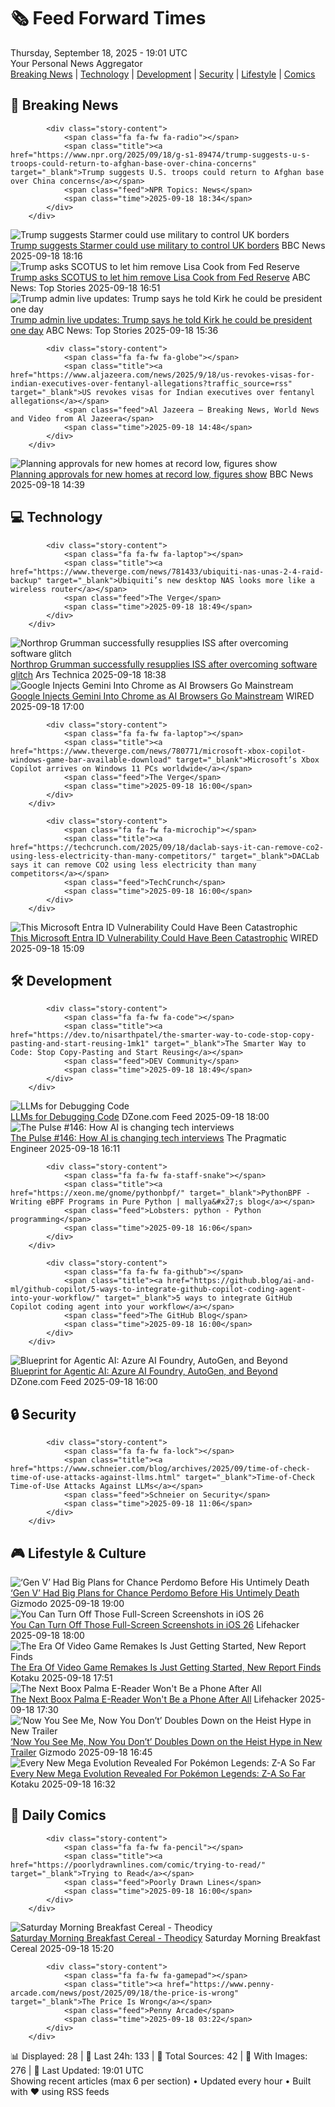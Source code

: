 <!-- Processing 54 RSS feeds at 2025-09-18 19:01:36 UTC -->
<!-- Processing: Penny Arcade -->
<!-- Processing: Poorly Drawn Lines -->
<!-- Processing: CNN Top Stories -->
<!-- Processing: BBC World News -->
<!-- Processing: NPR News -->
<!-- Processing: CBC News -->
<!-- Error processing https://rss.cbc.ca/lineup/topstories.xml: The read operation timed out -->
<!-- Processing: Reuters World News -->
<!-- Processing: Guardian World News -->
<!-- Processing: Sky News World -->
<!-- Processing: The Verge -->
<!-- Processing: Ars Technica -->
<!-- Processing: O'Reilly Radar -->
<!-- Processing: Lobsters Python -->
<!-- Processing: Hacker News -->
<!-- Processing: Dev.to -->
<!-- Processing: Phoronix Linux News -->
<!-- Processing: It's FOSS -->
<!-- Processing: OMG! Ubuntu -->
<!-- Processing: DistroWatch -->
<!-- Processing: Red Hat Blog -->
<!-- Processing: GitLab Blog -->
<!-- Processing: DZone -->
<!-- Processing: Lifehacker -->
<!-- Processing: Gizmodo -->
<!-- Generated 8 new posts out of 24 feeds processed -->
<div class="newspaper-header">
    <h1 class="newspaper-title">🗞️ Feed Forward Times</h1>
    <div class="newspaper-date">Thursday, September 18, 2025 - 19:01 UTC</div>
    <div class="newspaper-subtitle">Your Personal News Aggregator</div>
</div>

<div class="newspaper-nav">
    <a href="#breaking">Breaking News</a> |
    <a href="#tech">Technology</a> |
    <a href="#dev">Development</a> |
    <a href="#security">Security</a> |
    <a href="#lifestyle">Lifestyle</a> |
    <a href="#webcomics">Comics</a>
</div>

<div class="news-section breaking-news" id="breaking">
<h2 class="section-header">🚨 Breaking News</h2>
<div class="stories-container">
<div class="story">
            
            <div class="story-content">
                <span class="fa fa-fw fa-radio"></span>
                <span class="title"><a href="https://www.npr.org/2025/09/18/g-s1-89474/trump-suggests-u-s-troops-could-return-to-afghan-base-over-china-concerns" target="_blank">Trump suggests U.S. troops could return to Afghan base over China concerns</a></span>
                <span class="feed">NPR Topics: News</span>
                <span class="time">2025-09-18 18:34</span>
            </div>
        </div>
<div class="story">
            <img src="https://ichef.bbci.co.uk/ace/standard/240/cpsprodpb/ab8a/live/3335d800-94ba-11f0-bdbf-efe153f15d50.jpg" alt="Trump suggests Starmer could use military to control UK borders" class="story-image" loading="lazy" onerror="this.style.display='none'">
            <div class="story-content">
                <span class="fa fa-fw fa-earth-americas"></span>
                <span class="title"><a href="https://www.bbc.com/news/articles/cpd91wjypj9o?at_medium=RSS&at_campaign=rss" target="_blank">Trump suggests Starmer could use military to control UK borders</a></span>
                <span class="feed">BBC News</span>
                <span class="time">2025-09-18 18:16</span>
            </div>
        </div>
<div class="story">
            <img src="https://s.abcnews.com/images/US/lisa-cook-1-rt-gmh-250828_1756387725372_hpMain_4x3t_384.jpg" alt="Trump asks SCOTUS to let him remove Lisa Cook from Fed Reserve" class="story-image" loading="lazy" onerror="this.style.display='none'">
            <div class="story-content">
                <span class="fa fa-fw fa-tv"></span>
                <span class="title"><a href="https://abcnews.go.com/Politics/trump-asks-scotus-remove-lisa-cook-fed-reserve/story?id=125707444" target="_blank">Trump asks SCOTUS to let him remove Lisa Cook from Fed Reserve</a></span>
                <span class="feed">ABC News: Top Stories</span>
                <span class="time">2025-09-18 16:51</span>
            </div>
        </div>
<div class="story">
            <img src="https://s.abcnews.com/images/Politics/trump-starmer-14-gty-jef-250918_1758205672097_hpMain_4x3t_384.jpg" alt="Trump admin live updates: Trump says he told Kirk he could be president one day" class="story-image" loading="lazy" onerror="this.style.display='none'">
            <div class="story-content">
                <span class="fa fa-fw fa-tv"></span>
                <span class="title"><a href="https://abcnews.go.com/Politics/live-updates/trump-admin-live-updates/?id=125577990" target="_blank">Trump admin live updates: Trump says he told Kirk he could be president one day</a></span>
                <span class="feed">ABC News: Top Stories</span>
                <span class="time">2025-09-18 15:36</span>
            </div>
        </div>
<div class="story">
            
            <div class="story-content">
                <span class="fa fa-fw fa-globe"></span>
                <span class="title"><a href="https://www.aljazeera.com/news/2025/9/18/us-revokes-visas-for-indian-executives-over-fentanyl-allegations?traffic_source=rss" target="_blank">US revokes visas for Indian executives over fentanyl allegations</a></span>
                <span class="feed">Al Jazeera – Breaking News, World News and Video from Al Jazeera</span>
                <span class="time">2025-09-18 14:48</span>
            </div>
        </div>
<div class="story">
            <img src="https://ichef.bbci.co.uk/ace/standard/240/cpsprodpb/bf96/live/8a7cd050-949c-11f0-ba1c-7d82afe5b321.jpg" alt="Planning approvals for new homes at record low, figures show" class="story-image" loading="lazy" onerror="this.style.display='none'">
            <div class="story-content">
                <span class="fa fa-fw fa-flag"></span>
                <span class="title"><a href="https://www.bbc.com/news/articles/cgmzwk4yd1eo?at_medium=RSS&at_campaign=rss" target="_blank">Planning approvals for new homes at record low, figures show</a></span>
                <span class="feed">BBC News</span>
                <span class="time">2025-09-18 14:39</span>
            </div>
        </div>
</div>
</div>
<div class="news-section tech-news" id="tech">
<h2 class="section-header">💻 Technology</h2>
<div class="stories-container">
<div class="story">
            
            <div class="story-content">
                <span class="fa fa-fw fa-laptop"></span>
                <span class="title"><a href="https://www.theverge.com/news/781433/ubiquiti-nas-unas-2-4-raid-backup" target="_blank">Ubiquiti’s new desktop NAS looks more like a wireless router</a></span>
                <span class="feed">The Verge</span>
                <span class="time">2025-09-18 18:49</span>
            </div>
        </div>
<div class="story">
            <img src="https://cdn.arstechnica.net/wp-content/uploads/2025/09/ng23issarrival-500x500.jpg" alt="Northrop Grumman successfully resupplies ISS after overcoming software glitch" class="story-image" loading="lazy" onerror="this.style.display='none'">
            <div class="story-content">
                <span class="fa fa-fw fa-cog"></span>
                <span class="title"><a href="https://arstechnica.com/space/2025/09/a-software-glitch-not-an-engine-failure-delayed-a-critical-iss-cargo-delivery/" target="_blank">Northrop Grumman successfully resupplies ISS after overcoming software glitch</a></span>
                <span class="feed">Ars Technica</span>
                <span class="time">2025-09-18 18:38</span>
            </div>
        </div>
<div class="story">
            <img src="https://media.wired.com/photos/68cbe024283a297c1f641c28/master/pass/091825_Google-Chrome-Gemini.jpg" alt="Google Injects Gemini Into Chrome as AI Browsers Go Mainstream" class="story-image" loading="lazy" onerror="this.style.display='none'">
            <div class="story-content">
                <span class="fa fa-fw fa-bolt"></span>
                <span class="title"><a href="https://www.wired.com/story/google-gemini-ai-chrome-browser/" target="_blank">Google Injects Gemini Into Chrome as AI Browsers Go Mainstream</a></span>
                <span class="feed">WIRED</span>
                <span class="time">2025-09-18 17:00</span>
            </div>
        </div>
<div class="story">
            
            <div class="story-content">
                <span class="fa fa-fw fa-laptop"></span>
                <span class="title"><a href="https://www.theverge.com/news/780771/microsoft-xbox-copilot-windows-game-bar-available-download" target="_blank">Microsoft’s Xbox Copilot arrives on Windows 11 PCs worldwide</a></span>
                <span class="feed">The Verge</span>
                <span class="time">2025-09-18 16:00</span>
            </div>
        </div>
<div class="story">
            
            <div class="story-content">
                <span class="fa fa-fw fa-microchip"></span>
                <span class="title"><a href="https://techcrunch.com/2025/09/18/daclab-says-it-can-remove-co2-using-less-electricity-than-many-competitors/" target="_blank">DACLab says it can remove CO2 using less electricity than many competitors</a></span>
                <span class="feed">TechCrunch</span>
                <span class="time">2025-09-18 16:00</span>
            </div>
        </div>
<div class="story">
            <img src="https://media.wired.com/photos/68cb7eb0f0991caeca24c01a/master/pass/Microsoft-Entra.jpg" alt="This Microsoft Entra ID Vulnerability Could Have Been Catastrophic" class="story-image" loading="lazy" onerror="this.style.display='none'">
            <div class="story-content">
                <span class="fa fa-fw fa-bolt"></span>
                <span class="title"><a href="https://www.wired.com/story/microsoft-entra-id-vulnerability-digital-catastrophe/" target="_blank">This Microsoft Entra ID Vulnerability Could Have Been Catastrophic</a></span>
                <span class="feed">WIRED</span>
                <span class="time">2025-09-18 15:09</span>
            </div>
        </div>
</div>
</div>
<div class="news-section dev-news" id="dev">
<h2 class="section-header">🛠️ Development</h2>
<div class="stories-container">
<div class="story">
            
            <div class="story-content">
                <span class="fa fa-fw fa-code"></span>
                <span class="title"><a href="https://dev.to/nisarthpatel/the-smarter-way-to-code-stop-copy-pasting-and-start-reusing-1mk1" target="_blank">The Smarter Way to Code: Stop Copy-Pasting and Start Reusing</a></span>
                <span class="feed">DEV Community</span>
                <span class="time">2025-09-18 18:49</span>
            </div>
        </div>
<div class="story">
            <img src="https://dz2cdn1.dzone.com/thumbnail?fid=18628724&w=600" alt="LLMs for Debugging Code" class="story-image" loading="lazy" onerror="this.style.display='none'">
            <div class="story-content">
                <span class="fa fa-fw fa-newspaper"></span>
                <span class="title"><a href="https://dzone.com/articles/llms-for-debugging-code" target="_blank">LLMs for Debugging Code</a></span>
                <span class="feed">DZone.com Feed</span>
                <span class="time">2025-09-18 18:00</span>
            </div>
        </div>
<div class="story">
            <img src="https://substack-post-media.s3.amazonaws.com/public/images/78cc458c-dd80-49c8-b375-a823d3cc1a15_932x1084.png" alt="The Pulse #146: How AI is changing tech interviews" class="story-image" loading="lazy" onerror="this.style.display='none'">
            <div class="story-content">
                <span class="fa fa-fw fa-wrench"></span>
                <span class="title"><a href="https://newsletter.pragmaticengineer.com/p/the-pulse-146" target="_blank">The Pulse #146: How AI is changing tech interviews</a></span>
                <span class="feed">The Pragmatic Engineer</span>
                <span class="time">2025-09-18 16:11</span>
            </div>
        </div>
<div class="story">
            
            <div class="story-content">
                <span class="fa fa-fw fa-staff-snake"></span>
                <span class="title"><a href="https://xeon.me/gnome/pythonbpf/" target="_blank">PythonBPF - Writing eBPF Programs in Pure Python | mallya&#x27;s blog</a></span>
                <span class="feed">Lobsters: python - Python programming</span>
                <span class="time">2025-09-18 16:06</span>
            </div>
        </div>
<div class="story">
            
            <div class="story-content">
                <span class="fa fa-fw fa-github"></span>
                <span class="title"><a href="https://github.blog/ai-and-ml/github-copilot/5-ways-to-integrate-github-copilot-coding-agent-into-your-workflow/" target="_blank">5 ways to integrate GitHub Copilot coding agent into your workflow</a></span>
                <span class="feed">The GitHub Blog</span>
                <span class="time">2025-09-18 16:00</span>
            </div>
        </div>
<div class="story">
            <img src="https://dz2cdn1.dzone.com/thumbnail?fid=18628670&w=600" alt="Blueprint for Agentic AI: Azure AI Foundry, AutoGen, and Beyond" class="story-image" loading="lazy" onerror="this.style.display='none'">
            <div class="story-content">
                <span class="fa fa-fw fa-newspaper"></span>
                <span class="title"><a href="https://dzone.com/articles/blueprint-agentic-ai-azure-foundry-autogen" target="_blank">Blueprint for Agentic AI: Azure AI Foundry, AutoGen, and Beyond</a></span>
                <span class="feed">DZone.com Feed</span>
                <span class="time">2025-09-18 16:00</span>
            </div>
        </div>
</div>
</div>
<div class="news-section security-news" id="security">
<h2 class="section-header">🔒 Security</h2>
<div class="stories-container">
<div class="story">
            
            <div class="story-content">
                <span class="fa fa-fw fa-lock"></span>
                <span class="title"><a href="https://www.schneier.com/blog/archives/2025/09/time-of-check-time-of-use-attacks-against-llms.html" target="_blank">Time-of-Check Time-of-Use Attacks Against LLMs</a></span>
                <span class="feed">Schneier on Security</span>
                <span class="time">2025-09-18 11:06</span>
            </div>
        </div>
</div>
</div>
<div class="news-section lifestyle-news" id="lifestyle">
<h2 class="section-header">🎮 Lifestyle & Culture</h2>
<div class="stories-container">
<div class="story">
            <img src="https://gizmodo.com/app/uploads/2025/09/Gen-V-Chance-Pedromo-Andre-Anderson-Sean-Patrick-Thomas.jpg" alt="‘Gen V’ Had Big Plans for Chance Perdomo Before His Untimely Death" class="story-image" loading="lazy" onerror="this.style.display='none'">
            <div class="story-content">
                <span class="fa fa-fw fa-computer"></span>
                <span class="title"><a href="https://gizmodo.com/gen-v-had-big-plans-for-chance-perdomo-before-his-untimely-death-2000660859" target="_blank">‘Gen V’ Had Big Plans for Chance Perdomo Before His Untimely Death</a></span>
                <span class="feed">Gizmodo</span>
                <span class="time">2025-09-18 19:00</span>
            </div>
        </div>
<div class="story">
            <img src="https://lifehacker.com/imagery/articles/01JYRQJAXY60XDSAY4P2TV7QA0/hero-image.png" alt="You Can Turn Off Those Full-Screen Screenshots in iOS 26" class="story-image" loading="lazy" onerror="this.style.display='none'">
            <div class="story-content">
                <span class="fa fa-fw fa-life-ring"></span>
                <span class="title"><a href="https://lifehacker.com/tech/disable-ios-26-annoying-new-screenshot-features?utm_medium=RSS" target="_blank">You Can Turn Off Those Full-Screen Screenshots in iOS 26</a></span>
                <span class="feed">Lifehacker</span>
                <span class="time">2025-09-18 18:00</span>
            </div>
        </div>
<div class="story">
            <img src="https://kotaku.com/app/uploads/2025/09/Oblivion.jpg" alt="The Era Of Video Game Remakes Is Just Getting Started, New Report Finds" class="story-image" loading="lazy" onerror="this.style.display='none'">
            <div class="story-content">
                <span class="fa fa-fw fa-gamepad"></span>
                <span class="title"><a href="https://kotaku.com/remakes-popular-report-survey-fallout-3-eso-oblivion-2000626866" target="_blank">The Era Of Video Game Remakes Is Just Getting Started, New Report Finds</a></span>
                <span class="feed">Kotaku</span>
                <span class="time">2025-09-18 17:51</span>
            </div>
        </div>
<div class="story">
            <img src="https://lifehacker.com/imagery/articles/01K4DVJT7XHNPQTQ2YCK1Q2XFK/hero-image.png" alt="The Next Boox Palma E-Reader Won&#x27;t Be a Phone After All" class="story-image" loading="lazy" onerror="this.style.display='none'">
            <div class="story-content">
                <span class="fa fa-fw fa-life-ring"></span>
                <span class="title"><a href="https://lifehacker.com/tech/boox-palma-phone-report?utm_medium=RSS" target="_blank">The Next Boox Palma E-Reader Won&#x27;t Be a Phone After All</a></span>
                <span class="feed">Lifehacker</span>
                <span class="time">2025-09-18 17:30</span>
            </div>
        </div>
<div class="story">
            <img src="https://gizmodo.com/app/uploads/2025/09/now-you-see-me-now-you-dont-.jpg" alt="‘Now You See Me, Now You Don’t’ Doubles Down on the Heist Hype in New Trailer" class="story-image" loading="lazy" onerror="this.style.display='none'">
            <div class="story-content">
                <span class="fa fa-fw fa-computer"></span>
                <span class="title"><a href="https://gizmodo.com/now-you-see-me-now-you-dont-trailer-rosamund-pike-dave-franco-2000660848" target="_blank">‘Now You See Me, Now You Don’t’ Doubles Down on the Heist Hype in New Trailer</a></span>
                <span class="feed">Gizmodo</span>
                <span class="time">2025-09-18 16:45</span>
            </div>
        </div>
<div class="story">
            <img src="https://kotaku.com/app/uploads/2025/08/mega-raichu-x-y-revealed-v0-kpspga8zqqof1.jpg" alt="Every New Mega Evolution Revealed For Pokémon Legends: Z-A So Far" class="story-image" loading="lazy" onerror="this.style.display='none'">
            <div class="story-content">
                <span class="fa fa-fw fa-gamepad"></span>
                <span class="title"><a href="https://kotaku.com/pokemon-legends-z-a-mega-evolution-list-new-all-switch-2000621380" target="_blank">Every New Mega Evolution Revealed For Pokémon Legends: Z-A So Far</a></span>
                <span class="feed">Kotaku</span>
                <span class="time">2025-09-18 16:32</span>
            </div>
        </div>
</div>
</div>
<div class="news-section webcomics-section" id="webcomics">
<h2 class="section-header">🎨 Daily Comics</h2>
<div class="stories-container">
<div class="story">
            
            <div class="story-content">
                <span class="fa fa-fw fa-pencil"></span>
                <span class="title"><a href="https://poorlydrawnlines.com/comic/trying-to-read/" target="_blank">Trying to Read</a></span>
                <span class="feed">Poorly Drawn Lines</span>
                <span class="time">2025-09-18 16:00</span>
            </div>
        </div>
<div class="story">
            <img src="https://www.smbc-comics.com/comics/1758139868-20250918.png" alt="Saturday Morning Breakfast Cereal - Theodicy" class="story-image" loading="lazy" onerror="this.style.display='none'">
            <div class="story-content">
                <span class="fa fa-fw fa-smile"></span>
                <span class="title"><a href="https://www.smbc-comics.com/comic/theodicy-5" target="_blank">Saturday Morning Breakfast Cereal - Theodicy</a></span>
                <span class="feed">Saturday Morning Breakfast Cereal</span>
                <span class="time">2025-09-18 15:20</span>
            </div>
        </div>
<div class="story">
            
            <div class="story-content">
                <span class="fa fa-fw fa-gamepad"></span>
                <span class="title"><a href="https://www.penny-arcade.com/news/post/2025/09/18/the-price-is-wrong" target="_blank">The Price Is Wrong</a></span>
                <span class="feed">Penny Arcade</span>
                <span class="time">2025-09-18 03:22</span>
            </div>
        </div>
</div>
</div>

<div class="newspaper-footer">
    <div class="stats">
        📊 Displayed: 28 | 📅 Last 24h: 133 | 📡 Total Sources: 42 | 📸 With Images: 276 |
        🔄 Last Updated: 19:01 UTC
    </div>
    <div class="footer-note">
        Showing recent articles (max 6 per section) • Updated every hour • Built with ❤️ using RSS feeds
    </div>
</div>
